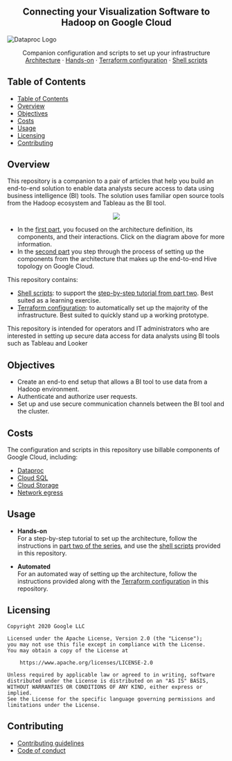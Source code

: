 <br />
<p align="center">
  <h2 align="center">Connecting your Visualization Software to Hadoop on Google Cloud</h2>
  <img src="https://storage.googleapis.com/gweb-cloudblog-publish/original_images/cloud_dataproc.png" alt="Dataproc Logo">


  <p align="center">
    Companion configuration and scripts to set up your infrastructure
    <br />
    <a href="https://medium.com/google-cloud/connecting-your-visualization-software-to-hadoop-on-google-cloud-64b55f536fab">Architecture</a>
    ·
    <a href="https://medium.com/google-cloud/connecting-your-visualization-software-to-hadoop-on-google-cloud-f50279d83f2">Hands-on</a>
    ·
    <a href="terraform/README.md">Terraform configuration</a>
    ·
    <a href="shell/README.md">Shell scripts</a>
  </p>
</p>

## Table of Contents

- [Table of Contents](#table-of-contents)
- [Overview](#overview)
- [Objectives](#objectives)
- [Costs](#costs)
- [Usage](#usage)
- [Licensing](#licensing)
- [Contributing](#contributing)

## Overview

This repository is a companion to a pair of articles that help you build an end-to-end solution to enable data analysts secure access to data using business intelligence (BI) tools. The solution uses familiar open source tools from the Hadoop ecosystem and Tableau as the BI tool.

<p align="center">
  <a href="https://medium.com/google-cloud/connecting-your-visualization-software-to-hadoop-on-google-cloud-64b55f536fab">
    <img src="https://miro.medium.com/max/1392/1*TuEsmhuJlgIfF1Y9-v78hg.png" />
  </a>
</p>

* In the [first part][first-part], you focused on the architecture definition, its components, and their interactions. Click on the diagram above for more information. 
* In the [second part][second-part] you step through the process of setting up the components from the architecture that makes up the end-to-end Hive topology on Google Cloud.

This repository contains:
 * [Shell scripts][shell-scripts]: to support the [step-by-step tutorial from part two][second-part]. Best suited as a learning exercise.
 * [Terraform configuration][terraform-configuration]: to automatically set up the majority of the infrastructure. Best suited to quickly stand up a working prototype.

This repository is intended for operators and IT administrators who are interested in setting up secure data access for data analysts using BI tools such as Tableau and Looker

## Objectives

* Create an end-to end setup that allows a BI tool to use data from a Hadoop environment.
* Authenticate and authorize user requests.
* Set up and use secure communication channels between the BI tool and the cluster.

## Costs

The configuration and scripts in this repository use billable components of Google Cloud, including:
* [Dataproc][dataproc-pricing]
* [Cloud SQL][cloud-sql-pricing]
* [Cloud Storage][cloud-storage-pricing]
* [Network egress][network-egress-pricing]

## Usage

* **Hands-on** <br> For a step-by-step tutorial to set up the architecture, follow the instructions in [part two of the series][second-part], and use the [shell scripts][shell-scripts] provided in this repository.
  
* **Automated** <br>For an automated way of setting up the architecture, follow the instructions provided along with the [Terraform configuration][terraform-configuration] in this repository.
  
## Licensing

    Copyright 2020 Google LLC

    Licensed under the Apache License, Version 2.0 (the "License");
    you may not use this file except in compliance with the License.
    You may obtain a copy of the License at

        https://www.apache.org/licenses/LICENSE-2.0

    Unless required by applicable law or agreed to in writing, software
    distributed under the License is distributed on an "AS IS" BASIS,
    WITHOUT WARRANTIES OR CONDITIONS OF ANY KIND, either express or implied.
    See the License for the specific language governing permissions and
    limitations under the License.

## Contributing

* [Contributing guidelines][contributing-guidelines]
* [Code of conduct][code-of-conduct]

<!-- LINKS: https://www.markdownguide.org/basic-syntax/#reference-style-links -->
[first-part]: https://medium.com/google-cloud/connecting-your-visualization-software-to-hadoop-on-google-cloud-64b55f536fab
[second-part]: https://medium.com/google-cloud/connecting-your-visualization-software-to-hadoop-on-google-cloud-f50279d83f2

[dataproc-pricing]: https://cloud.google.com/dataproc/pricing?hl=bg
[cloud-sql-pricing]: https://cloud.google.com/sql/pricing
[cloud-storage-pricing]: https://cloud.google.com/storage/pricing
[network-egress-pricing]: https://cloud.google.com/compute/network-pricing

[shell-scripts]: shell/README.md
[terraform-configuration]: terraform/README.md

[contributing-guidelines]: docs/contributing.md
[code-of-conduct]: docs/code-of-conduct.md
